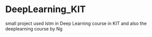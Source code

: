 # DeepLearning_KIT
small project used lstm in Deep Learning course in KIT
and also the deeplearning course by Ng
